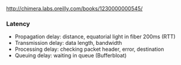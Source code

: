 http://chimera.labs.oreilly.com/books/1230000000545/

### Latency

* Propagation delay: distance, equatorial light in fiber 200ms (RTT)
* Transmission delay: data length, bandwidth
* Processing delay: checking packet header, error, destination
* Queuing delay: waiting in queue (Bufferbloat)


